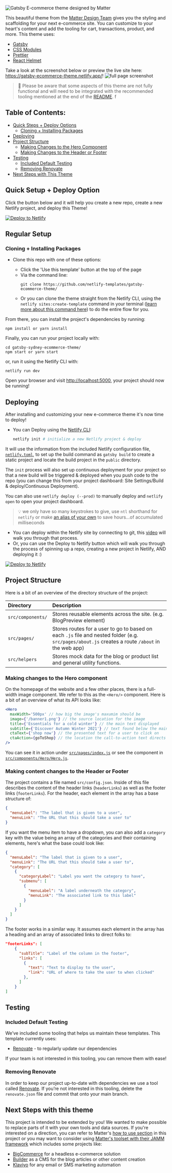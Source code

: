 ![Gatsby E-commerce theme designed by Matter](https://user-images.githubusercontent.com/43764894/223762927-2e463570-b09a-4d51-ab81-2e0fa8aa2c70.png)

This beautiful theme from the [Matter Design Team](https://matterdesign.com.au/) gives you the styling and scaffolding for your next e-commerce site. You can customize to your heart's content and add the tooling for cart, transactions, product, and more. This theme uses:

- [Gatsby](https://www.gatsbyjs.com/)
- [CSS Modules](https://github.com/css-modules/css-modules)
- [Prettier](https://prettier.io/)
- [React Helmet](https://github.com/nfl/react-helmet)

Take a look at the screenshot below or preview the live site here: https://gatsby-ecommerce-theme.netlify.app/!
![full page screenshot](https://res.cloudinary.com/dzkoxrsdj/image/upload/v1653371030/CleanShot_2022-05-24_at_01.11.52_2x_bspa8c.jpg)

> 🧐 Please be aware that some aspects of this theme are not fully functional and will need to be integrated with the recommended tooling mentioned at the end of the [README](#next-steps-with-this-theme). 
f
## Table of Contents:

- [Quick Steps + Deploy Options](#quick-setup--deploy-option)
  - [Cloning + Installing Packages](#cloning--installing-packages)
- [Deploying](#deploying)
- [Project Structure](#project-structure)
  - [Making Changes to the Hero Component](#making-changes-to-the-hero-component)
  - [Making Changes to the Header or Footer](#making-content-changes-to-the-header-or-footer)
- [Testing](#testing)
  - [Included Default Testing](#included-default-testing)
  - [Removing Renovate](#removing-renovate)
- [Next Steps with This Theme](#next-steps-with-this-theme)

## Quick Setup + Deploy Option

Click the button below and it will help you create a new repo, create a new Netlify project, and deploy this Theme!

[![Deploy to Netlify](https://www.netlify.com/img/deploy/button.svg)](https://app.netlify.com/start/deploy?repository=https://github.com/netlify-templates/gatsby-ecommerce-theme&utm_source=github&utm_medium=matter-design-theme-repo&utm_campaign=template-team)

## Regular Setup

 ### Cloning + Installing Packages
 
  - Clone this repo with one of these options:

    - Click the 'Use this template' button at the top of the page
    - Via the command line:
       ```shell
       git clone https://github.com/netlify-templates/gatsby-ecommerce-theme/
       ```
    - Or you can clone the theme straight from the Netlify CLI, using the `netlify sites:create-template` command in your terminal ([learn more about this command here](https://www.netlify.com/blog/create-a-site-from-a-template-using-the-netlify-cli)) to do the entire flow for you.

  From there, you can install the project's dependencies by running:

  ```shell
  npm install or yarn install
  ```

  Finally, you can run your project locally with:

  ```shell
  cd gatsby-sydney-ecommerce-theme/
  npm start or yarn start
  ```
  
  or, run it using the Netlify CLI with:
  
  ```shell
  netlify run dev
  ```
  
  Open your browser and visit <http://localhost:5000>, your project should now be running!
  
  ## Deploying
 
  After installing and customizing your new e-commerce theme it's now time to deploy! 
  
   -  You can Deploy using the [Netlify CLI](https://cli.netlify.com/):

      ```bash
      netlify init # initialize a new Netlify project & deploy
      ```

   It will use the information from the included Netlify configuration file, [`netlify.toml`](./netlify.toml), to set up the build command as `gatsby build` to create a static project and locate the build project in the `public` directory.

   The `init` process will also set up continuous deployment for your project so that a new build will be triggered & deployed when you push code to the repo (you can change this from your project dashboard: Site Settings/Build & deploy/Continuous Deployment).

   You can also use `netlify deploy (--prod)` to manually deploy and `netlify open` to open your project dashboard.

  > 💡 we only have so many keystrokes to give, use `ntl` shorthand for `netlify` or make [an alias of your own](https://www.netlify.com/blog/2020/04/12/speed-up-productivity-with-terminal-aliases/) to save hours...of accumulated milliseconds

  - You can deploy within the Netlify site by connecting to git, this [video](https://www.youtube.com/watch?v=4h8B080Mv4U&t=107s) will walk you through that process. 
  - Or, you can use the Deploy to Netlify button which will walk you through the process of spinning up a repo, creating a new project in Netlify, AND deploying it :)

[![Deploy to Netlify](https://www.netlify.com/img/deploy/button.svg)](https://app.netlify.com/start/deploy?repository=https://github.com/netlify-templates/gatsby-ecommerce-theme&utm_source=github&utm_medium=matter-design-theme-repo&utm_campaign=template-team)

## Project Structure

Here is a bit of an overview of the directory structure of the project:

| Directory | Description |
| :---- | :---- |
| `src/components/` | Stores reusable elements across the site. (e.g. BlogPreview element) |
| `src/pages/` | Stores routes for a user to go to based on each `.js` file and nested folder (e.g. `src/pages/about.js` creates a route `/about` in the web app) |
| `src/helpers` | Stores mock data for the blog or product list and general utility functions. |

### Making changes to the Hero component

On the homepage of the website and a few other places, there is a full-width image component. We refer to this as the `<Hero/>` component. Here is a bit of an overview of what its API looks like:

```jsx
<Hero
  maxWidth='500px' // how big the image's maxumim should be
  image={'/banner1.png'} // the source location for the image
  title={'Essentials for a cold winter'} // the main text displayed
  subtitle={'Discover Autumn Winter 2021'} // text found below the main text
  ctaText={'shop now'} // the presented text for a user to click on
  ctaAction={goToShop} // the location the call-to-action text directs users
/>
```

You can see it in action under [`src/pages/index.js`](./src/pages/index.js) or see the component in [`src/components/Hero/Hero.js`](./src/components/Hero/Hero.js).

### Making content changes to the Header or Footer

The project contains a file named `src/config.json`. Inside of this file describes the content of the header links (`headerLinks`) as well as the footer links (`footerLinks`). For the header, each element in the array has a base structure of:

```json
{
  "menuLabel": "The label that is given to a user",
  "menuLink": "The URL that this should take a user to"
}
```

If you want the menu item to have a dropdown, you can also add a `category` key with the value being an array of the categories and their containing elements, here's what the base could look like:

```json
{
  "menuLabel": "The label that is given to a user",
  "menuLink": "The URL that this should take a user to",
  "category": [
    {
      "categoryLabel": "Label you want the category to have",
      "submenu": [
        {
          "menuLabel": "A label underneath the category",
          "menuLink": "The associated link to this label"
        }
      ]
    }
  ]
}
```

The footer works in a similar way. It assumes each element in the array has a heading and an array of associated links to direct folks to:

```json
"footerLinks": [
    {
      "subTitle": "Label of the column in the footer",
      "links": [
        {
          "text": "Text to display to the user",
          "link": "URL of where to take the user to when clicked"
        },
      ]
    }
]
```

## Testing

### Included Default Testing

We’ve included some tooling that helps us maintain these templates. This template currently uses:

- [Renovate](https://www.mend.io/free-developer-tools/renovate/) - to regularly update our dependencies

If your team is not interested in this tooling, you can remove them with ease!

### Removing Renovate

In order to keep our project up-to-date with dependencies we use a tool called [Renovate](https://github.com/marketplace/renovate). If you’re not interested in this tooling, delete the `renovate.json` file and commit that onto your main branch.

## Next Steps with this theme

This project is intended to be extended by you! We wanted to make possible to replace parts of it with your own tools and data sources. If you're interested on a direction, you can refer to Matter's [how to use section](https://gatsby-ecommerce-theme.netlify.app/how-to-use/) in this project or you may want to consider using [Matter's toolset with their JAMM framework](https://matterdesign.com.au/service/headless-commerce-with-jamm/) which includes some projects like:
- [BigCommerce](https://bigcommerce.zfrcsk.net/c/2429593/854992/2941) for a headless e-commerce solution
- [Builder](https://www.builder.io) as a CMS for the blog articles or other content creation
- [Klaviyo](https://www.klaviyo.com/) for any email or SMS marketing automation
